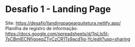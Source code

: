 # Desafio 1 - Landing Page
Site: https://desafio1landingpagearquitetura.netlify.app/ <br>
Planilha de registro de informação: https://docs.google.com/spreadsheets/d/1jsLIs5t-7sCBmIECNfigoeqZTyCzCR1Ts9acd1ig-Yc/edit?usp=sharing
